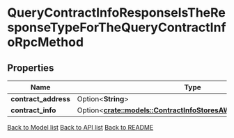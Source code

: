 # QueryContractInfoResponseIsTheResponseTypeForTheQueryContractInfoRpcMethod

## Properties

Name | Type | Description | Notes
------------ | ------------- | ------------- | -------------
**contract_address** | Option<**String**> |  | [optional]
**contract_info** | Option<[**crate::models::ContractInfoStoresAWasmContractInstance**](ContractInfo_stores_a_WASM_contract_instance.md)> |  | [optional]

[Back to Model list](../README.md#documentation-for-models) [Back to API list](../README.md#documentation-for-api-endpoints) [Back to README](../README.md)


